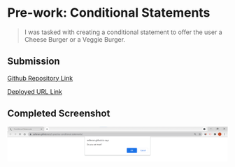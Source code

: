 # Pre-work: Conditional Statements

> I was tasked with creating a conditional statement to offer the user a Cheese Burger or a Veggie Burger. 

## Submission

[Github Repository Link](https://github.com/Seifenan/p5-practice-conditional-statements) 

[Deployed URL Link](https://seifenan.github.io/p5-practice-conditional-statements/) 

## Completed Screenshot

<img src="assets\images\Screenshot.png">